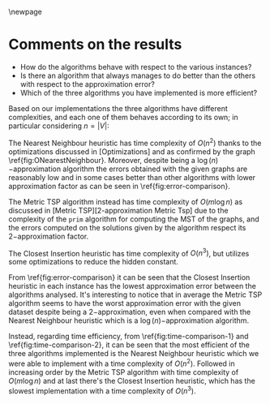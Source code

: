 \newpage

# Comments on the results

- How do the algorithms behave with respect to the various instances? 
- Is there an algorithm that always manages to do better than the others with respect to the approximation error? 
- Which of the three algorithms you have implemented is more efficient?

Based on our implementations the three algorithms have different complexities, 
and each one of them behaves according to its own; in particular considering 
$n=|V|$:

The Nearest Neighbour heuristic has time complexity of $O(n^2)$ thanks to the 
optimizations discussed in [Optimizations] and as confirmed by the 
graph \ref{fig:ONearestNeighbour}. Moreover, despite being a 
$\log(n)-$approximation algorithm the errors obtained with the given graphs 
are reasonably low and in some cases better than other algorithms with lower 
approximation factor as can be seen in \ref{fig:error-comparison}.

The Metric TSP algorithm instead has time complexity of $O(m\log n)$ as 
discussed in [Metric TSP][2-approximation Metric Tsp] due to the complexity of 
the `prim` algorithm for computing the MST of the graphs, and the errors 
computed on the solutions given by the algorithm respect its $2-$approximation 
factor.

The Closest Insertion heuristic has time complexity of $O(n^3)$, but utilizes some optimizations to reduce the hidden constant.

From \ref{fig:error-comparison} it can be seen that the Closest Insertion 
heuristic in each instance has the lowest approximation error between the 
algorithms analysed. It's interesting to notice that in average the Metric TSP 
algorithm seems to have the worst approximation error with the given dataset 
despite being a $2-$approximation, even when compared with 
the Nearest Neighbour heuristic which is a $\log(n)-$approximation algorithm.


Instead, regarding time efficiency, from \ref{fig:time-comparison-1} and 
\ref{fig:time-comparison-2}, it can be seen that the most efficient of the 
three algorithms implemented is the Nearest Neighbour heuristic which we were 
able to implement with a time complexity of $O(n^2)$. Followed in increasing 
order by the Metric TSP algorithm with time complexity of $O(m\log n)$ and at 
last there's the Closest Insertion heuristic, which has the slowest 
implementation with a time complexity of $O(n^3)$.
